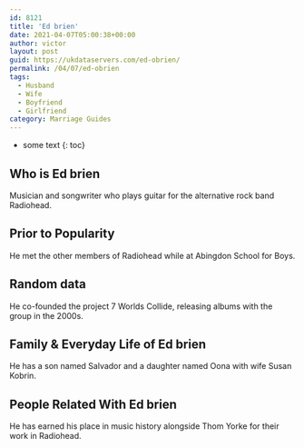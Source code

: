 ```yaml
---
id: 8121
title: 'Ed brien'
date: 2021-04-07T05:00:38+00:00
author: victor
layout: post
guid: https://ukdataservers.com/ed-obrien/
permalink: /04/07/ed-obrien
tags:
  - Husband
  - Wife
  - Boyfriend
  - Girlfriend
category: Marriage Guides
---
```


* some text
{: toc}


## Who is Ed brien



Musician and songwriter who plays guitar for the alternative rock band Radiohead.

                
                
                
## Prior to Popularity



He met the other members of Radiohead while at Abingdon School for Boys.

                
                
                
## Random data



He co-founded the project 7 Worlds Collide, releasing albums with the group in the 2000s.

                
                
                
## Family & Everyday Life of Ed brien



He has a son named Salvador and a daughter named Oona with wife Susan Kobrin.

                
                
                
## People Related With Ed brien



He has earned his place in music history alongside Thom Yorke for their work in Radiohead.

                
              
            
          
          
          